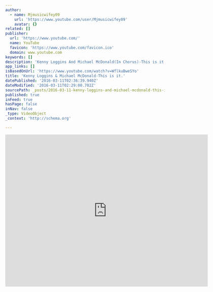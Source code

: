 ```yaml
---
author:
  - name: Mjmusicwifey09
    url: 'https://www.youtube.com/user/Mjmusicwifey09'
    avatar: {}
related: []
publisher:
  url: 'https://www.youtube.com/'
  name: YouTube
  favicon: 'https://www.youtube.com/favicon.ico'
  domain: www.youtube.com
keywords: []
description: 'Kenny Loggins And Michael McDonald(In Chorus)-This is it. I love this song!'
app_links: []
isBasedOnUrl: 'https://www.youtube.com/watch?v=WflkuBweSYo'
title: 'Kenny Loggins & Michael McDonald-This is it.'
datePublished: '2016-03-11T02:36:39.940Z'
dateModified: '2016-03-11T02:29:00.702Z'
sourcePath: _posts/2016-03-11-kenny-loggins-and-michael-mcdonald-this-is-it.md
published: true
inFeed: true
hasPage: false
inNav: false
_type: VideoObject
_context: 'http://schema.org'

---
```

<iframe src="https://cdn.embedly.com/widgets/media.html?src=https%3A%2F%2Fwww.youtube.com%2Fembed%2FWflkuBweSYo%3Ffeature%3Doembed&amp;url=https%3A%2F%2Fwww.youtube.com%2Fwatch%3Fv%3DWflkuBweSYo&amp;image=https%3A%2F%2Fi.ytimg.com%2Fvi%2FWflkuBweSYo%2Fhqdefault.jpg&amp;key=b7d04c9b404c499eba89ee7072e1c4f7&amp;type=text%2Fhtml&amp;schema=youtube" width="640" height="480" scrolling="no" frameborder="0" allowfullscreen="allowfullscreen" style=""></iframe>
